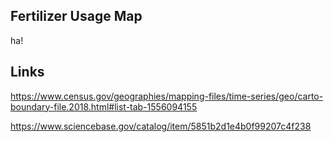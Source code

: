 ## Fertilizer Usage Map

ha!

## Links

https://www.census.gov/geographies/mapping-files/time-series/geo/carto-boundary-file.2018.html#list-tab-1556094155

https://www.sciencebase.gov/catalog/item/5851b2d1e4b0f99207c4f238
